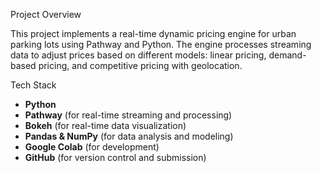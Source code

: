  Project Overview

This project implements a real-time dynamic pricing engine for urban parking lots using Pathway and Python. The engine processes streaming data to adjust prices based on different models: linear pricing, demand-based pricing, and competitive pricing with geolocation.


Tech Stack

- **Python**
- **Pathway** (for real-time streaming and processing)
- **Bokeh** (for real-time data visualization)
- **Pandas & NumPy** (for data analysis and modeling)
- **Google Colab** (for development)
- **GitHub** (for version control and submission)
